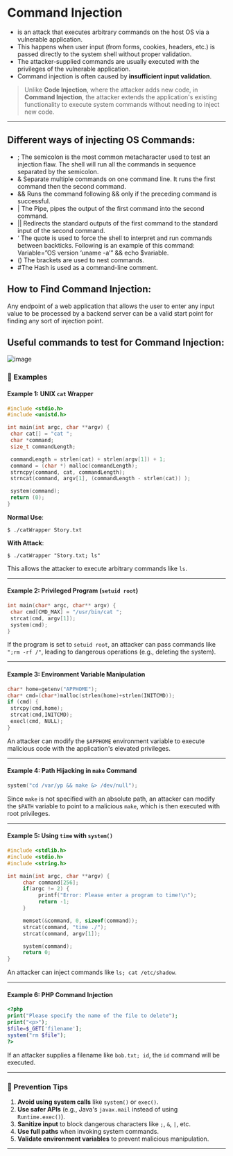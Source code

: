 #  Command Injection
- is an attack that executes arbitrary commands on the host OS via a vulnerable application.
- This happens when user input (from forms, cookies, headers, etc.) is passed directly to the system shell without proper validation.
- The attacker-supplied commands are usually executed with the privileges of the vulnerable application.
-  Command injection is often caused by **insufficient input validation**.

> Unlike **Code Injection**, where the attacker adds new code, in **Command Injection**, the attacker extends the application's existing functionality to execute system commands without needing to inject new code.

---

## Different ways of injecting OS Commands:

- ; The semicolon is the most common metacharacter used to test an injection flaw. The shell will run all the commands in sequence separated by the semicolon.
- & Separate multiple commands on one command line. It runs the first command then the second command.
- && Runs the command following && only if the preceding command is successful.
- | The Pipe, pipes the output of the first command into the second command.
- || Redirects the standard outputs of the first command to the standard input of the second command.
- ‘ The quote is used to force the shell to interpret and run commands between backticks. Following is an example of this command: Variable=”OS version ‘uname -a’” && echo $variable.
- () The brackets are used to nest commands.
- #The Hash is used as a command-line comment.

## How to Find Command Injection:

Any endpoint of a web application that allows the user to enter any input value to be processed by a backend server can be a valid start point for finding any sort of injection point.

## Useful commands to test for Command Injection:

![image](https://github.com/user-attachments/assets/472ef87e-abff-480b-b563-02effdd9b625)




### 🧪 Examples

#### **Example 1: UNIX `cat` Wrapper**

```c
#include <stdio.h>
#include <unistd.h>

int main(int argc, char **argv) {
 char cat[] = "cat ";
 char *command;
 size_t commandLength;

 commandLength = strlen(cat) + strlen(argv[1]) + 1;
 command = (char *) malloc(commandLength);
 strncpy(command, cat, commandLength);
 strncat(command, argv[1], (commandLength - strlen(cat)) );

 system(command);
 return (0);
}
```

**Normal Use**:

```
$ ./catWrapper Story.txt
```

**With Attack**:

```
$ ./catWrapper "Story.txt; ls"
```

This allows the attacker to execute arbitrary commands like `ls`.

---

#### **Example 2: Privileged Program (`setuid root`)**

```c
int main(char* argc, char** argv) {
 char cmd[CMD_MAX] = "/usr/bin/cat ";
 strcat(cmd, argv[1]);
 system(cmd);
}
```

If the program is set to `setuid root`, an attacker can pass commands like `";rm -rf /"`, leading to dangerous operations (e.g., deleting the system).

---

#### **Example 3: Environment Variable Manipulation**

```c
char* home=getenv("APPHOME");
char* cmd=(char*)malloc(strlen(home)+strlen(INITCMD));
if (cmd) {
 strcpy(cmd,home);
 strcat(cmd,INITCMD);
 execl(cmd, NULL);
}
```

An attacker can modify the `$APPHOME` environment variable to execute malicious code with the application's elevated privileges.

---

#### **Example 4: Path Hijacking in `make` Command**

```c
system("cd /var/yp && make &> /dev/null");
```

Since `make` is not specified with an absolute path, an attacker can modify the `$PATH` variable to point to a malicious `make`, which is then executed with root privileges.

---

#### **Example 5: Using `time` with `system()`**

```c
#include <stdlib.h>
#include <stdio.h>
#include <string.h>

int main(int argc, char **argv) {
     char command[256];
     if(argc != 2) {
          printf("Error: Please enter a program to time!\n");
          return -1;
     }

     memset(&command, 0, sizeof(command));
     strcat(command, "time ./");
     strcat(command, argv[1]);

     system(command);
     return 0;
}
```

An attacker can inject commands like `ls; cat /etc/shadow`.

---

#### **Example 6: PHP Command Injection**

```php
<?php
print("Please specify the name of the file to delete");
print("<p>");
$file=$_GET['filename'];
system("rm $file");
?>
```

If an attacker supplies a filename like `bob.txt; id`, the `id` command will be executed.

---

### 🔐 Prevention Tips

1. **Avoid using system calls** like `system()` or `exec()`.
2. **Use safer APIs** (e.g., Java's `javax.mail` instead of using `Runtime.exec()`).
3. **Sanitize input** to block dangerous characters like `;`, `&`, `|`, etc.
4. **Use full paths** when invoking system commands.
5. **Validate environment variables** to prevent malicious manipulation.

---

